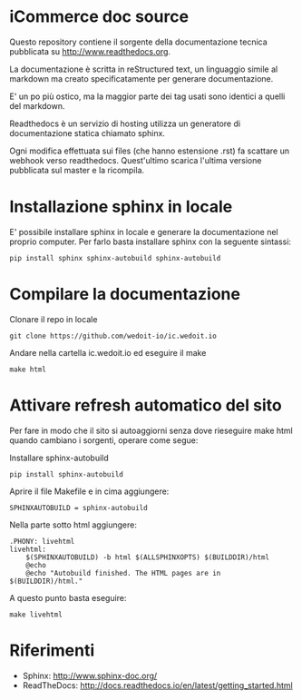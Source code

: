 # iCommerce doc source

Questo repository contiene il sorgente della documentazione tecnica pubblicata su http://www.readthedocs.org.

La documentazione è scritta in reStructured text, un linguaggio simile al markdown ma creato specificatamente per generare documentazione.

E' un po più ostico, ma la maggior parte dei tag usati sono identici a quelli del markdown.

Readthedocs è un servizio di hosting utilizza un generatore di documentazione statica chiamato sphinx.

Ogni modifica effettuata sui files (che hanno estensione .rst) fa scattare un webhook verso readthedocs.
Quest'ultimo scarica l'ultima versione pubblicata sul master e la ricompila.

Installazione sphinx in locale
====
E' possibile installare sphinx in locale e generare la documentazione nel proprio computer.
Per farlo basta installare sphinx con la seguente sintassi:

    pip install sphinx sphinx-autobuild sphinx-autobuild

Compilare la documentazione
===

Clonare il repo in locale

    git clone https://github.com/wedoit-io/ic.wedoit.io
    
Andare nella cartella ic.wedoit.io ed eseguire il make

    make html
    

Attivare refresh automatico del sito
=====================================
Per fare in modo che il sito si autoaggiorni senza dove rieseguire make html quando cambiano i sorgenti, operare come segue:

Installare sphinx-autobuild

	pip install sphinx-autobuild

Aprire il file Makefile e in cima aggiungere:

	SPHINXAUTOBUILD = sphinx-autobuild

Nella parte sotto html aggiungere:

	.PHONY: livehtml
	livehtml:
		$(SPHINXAUTOBUILD) -b html $(ALLSPHINXOPTS) $(BUILDDIR)/html
		@echo
		@echo "Autobuild finished. The HTML pages are in $(BUILDDIR)/html."

A questo punto basta eseguire:

	make livehtml


Riferimenti
===
* Sphinx: http://www.sphinx-doc.org/
* ReadTheDocs: http://docs.readthedocs.io/en/latest/getting_started.html
